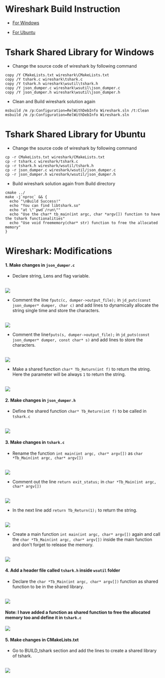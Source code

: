 # Wireshark Build Instruction

* [For Windows](./BUILD.md)

* [For Ubuntu](https://gist.github.com/syneart/2d30c075c140624b1e150c8ea318a978)

# Tshark Shared Library for Windows

* Change the source code of wireshark by following command
```
copy /Y CMakeLists.txt wireshark\CMakeLists.txt
copy /Y tshark.c wireshark\tshark.c
copy /Y tshark.h wireshark\wsutil\tshark.h
copy /Y json_dumper.c wireshark\wsutil\json_dumper.c
copy /Y json_dumper.h wireshark\wsutil\json_dumper.h
```

* Clean and Build wireshark solution again
```
msbuild /m /p:Configuration=RelWithDebInfo Wireshark.sln /t:Clean
msbuild /m /p:Configuration=RelWithDebInfo Wireshark.sln
```
# Tshark Shared Library for Ubuntu

* Change the source code of wireshark by following command
```
cp -r CMakeLists.txt wireshark/CMakeLists.txt
cp -r tshark.c wireshark/tshark.c
cp -r tshark.h wireshark/wsutil/tshark.h
cp -r json_dumper.c wireshark/wsutil/json_dumper.c
cp -r json_dumper.h wireshark/wsutil/json_dumper.h
```

* Build wireshark solution again from Build directory
```
cmake ../
make -j`nproc` && {
  echo "\nBuild Success!"
  echo "You can find libtshark.so"
  echo "at \"`pwd`/run\""
  echo "Use the char* tb_main(int argc, char *argv[]) function to have the tshark functionalities"
  echo "Use void freememory(char* str) function to free the allocated memory"
}
```
# Wireshark: Modifications 

#### 1. Make changes in `json_dumper.c`

* Declare string, Lens and flag variable.
<br><br>
<img src="images\variable.PNG">

* Comment the line `fputc(c, dumper->output_file);` in `jd_putc(const json_dumper* dumper, char c)` and add lines to dynamically allocate the string single time and store the characters.
<br><br>
<img src="images\jd_putc.PNG">

* Comment the line`fputs(s, dumper->output_file);` in `jd_puts(const json_dumper* dumper, const char* s)` and add lines to store the characters.
<br><br>
<img src="images\jd_puts.PNG"> 

* Make a shared function `char* Tb_Return(int f)` to return the string. Here the parameter will be always `1` to return the string.
<br><br>
<img src="images\Tb_Return.PNG">

#### 2. Make changes in `json_dumper.h` 

* Define the shared function `char* Tb_Return(int f)` to be called in `tshark.c`
<br><br>
<img src="images\Tb_Return_Shared.PNG">

#### 3. Make changes in `tshark.c`

* Rename the function `int main(int argc, char* argv[])` as `char *Tb_Main(int argc, char* argv[])`
<br><br>
<img src="images\Tb_Main.PNG">

* Comment out the line `return exit_status;` in `char *Tb_Main(int argc, char* argv[])`
<br><br>
<img src="images\returnold.PNG">

* In the next line add `return Tb_Return(1);` to return the string.
<br><br>
<img src="images\return.PNG">

* Create a main function `int main(int argc, char* argv[])` again and call the `char *Tb_Main(int argc, char* argv[])` inside the main function and don't forget to release the memory.
<br><br>
<img src="images\main.PNG">

#### 4. Add a header file called `tshark.h` inside `wsutil` folder

* Declare the `char *Tb_Main(int argc, char* argv[])` function as shared function to be in the shared library.
<br><br>
<img src="images\tsharkh.PNG">

#### Note: I have added a function as shared function to free the allocated memory too and define it in `tshark.c`

<img src="images\freememory.PNG">

#### 5. Make changes in CMakeLists.txt

* Go to BUILD_tshark section and add the lines to create a shared library of tshark.
<br><br>
<img src="images\build_tshark.PNG">

